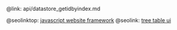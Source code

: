 @link: api/datastore_getidbyindex.md

@seolinktop: [javascript website framework](https://webix.com)
@seolink: [tree table ui](https://webix.com/widget/treetable/)